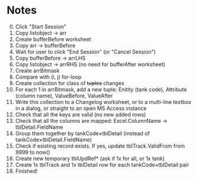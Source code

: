 # Notes

0. Click "Start Session"
1. Copy listobject -> arr
2. Create bufferBefore worksheet
3. Copy arr -> bufferBefore
4. Wait for user to click "End Session" (or "Cancel Session")
5. Copy bufferBefore -> arrLHS
6. Copy listobject -> arrRHS (no need for bufferAfter worksheet)
7. Create arrBitmask
8. Compare with (i, j) for-loop
9. Create collection for class of ~~tuples~~ changes
10. For each 1 in arrBitmask, add a new tuple: Enitity (tank code), Attribute (column name), ValueBefore, ValueAfter
11. Write this collection to a Changelog worksheet, or to a multi-line textbox in a dialog, or straight to an open MS Access instance
12. Check that all the keys are valid (no new added rows)
13. Check that all the columns are mapped: Excel.ColumnName -> tblDetail.FieldName
14. Group them together by tankCode×tblDetail (instead of tankCode×tblDetail.FieldName)
15. Check if existing record exists. If yes, update tblTrack.ValidFrom from 9999 to now()
16. Create new temporary tblUpdRef* (ask if 1x for all, or 1x tank)
17. Create 1x tblTrack and 1x tblDetail row for each tankCode×tblDetail pair
18. Finished!